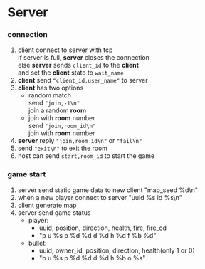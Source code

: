 # Server
### connection
1. client connect to server with tcp\
if server is full, **server** closes the connection\
else **server** sends ```client_id``` to the **client**\
and set the **client** state to ```wait_name```
2. **client** send ```"client_id,user_name"``` to server
3. **client** has two options
    - random match\
        send ```"join,-1\n"```\
        join a random **room**
    - join with **room** number\
        send ```"join,room_id\n"```\
        join with **room** number
4. **server** reply ```"join,room_id\n"``` or ```"fail\n"```
5. send ```"exit\n"``` to exit the room
5. host can send ```start,room_id``` to start the game

### game start
1. server send static game data to new client
"map_seed %d\n"
2. when a new player connect to server
"uuid %s id %s\n"
3. client generate map
4. server send game status
    - player:
        - uuid, position, direction, health, fire, fire_cd
        - "p u %s p %d %d d %d h %d f %b %d"
    - bullet: 
        - uuid, owner_id, position, direction, health(only 1 or 0)
        - "b u %s p %d %d d %d h %b o %s"
